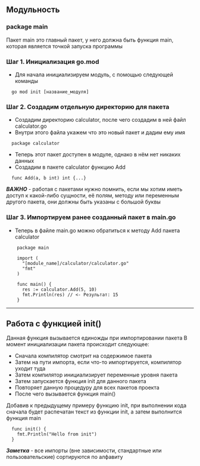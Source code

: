 ## Модульность

### package main 
Пакет main это главный пакет, у него должна быть функция main, которая является точкой запуска программы

### Шаг 1. Инициализация go.mod
* Для начала инициализируем модуль, с помощью следующей команды
```
  go mod init [название_модуля]
``` 
### Шаг 2. Cоздадим отдельную директорию для пакета
* Создадим директорию calculator, после чего создадим в ней файл calculator.go
* Внутри этого файла укажем что это новый пакет и дадим ему имя  
```
  package calculator
```
* Теперь этот пакет доступен в модуле, однако в нём нет никаких данных 
* Создадим в пакете calculator функцию Add
```
  func Add(a, b int) int {...}
```
***ВАЖНО*** - работая с пакетами нужно помнить, если мы хотим иметь доступ к какой-либо сущности, её полям,
методу или переменным другого пакета, они должны быть указаны с большой буквы

### Шаг 3. Импортируем ранее созданный пакет в main.go
* Теперь в файле main.go можно обратиться к методу Add пакета calculator
```
    package main
    
    import (
      "[module_name]/calculator/calculator.go"
      "fmt"  
    )
    
    func main() {
      res := calculator.Add(5, 10)
      fmt.Println(res) // <- Результат: 15
    }
```
***
## Работа с функцией init()
Данная функция вызывается единожды при импортировании пакета
В момент инициализации пакета происходит следующее:

* Сначала компилятор смотрит на содержимое пакета
* Затем на пути импорта, если что-то импортируется, компилятор уходит туда
* Затем компилятор инициализирует переменные уровня пакета
* Затем запускается функция init для данного пакета
* Повторяет данную процедуру для всех пакетов проекта
* После чего вызывается функция main()

Добавив к предыдущему примеру функцию init, при выполнении кода сначала будет распечатан текст из функции init, а затем выполнится функция main
```
  func init() {
    fmt.Println("Hello from init")
  } 
```
***Заметка*** - все импорты (вне зависимости, стандартные или пользовательские) сортируются по алфавиту
